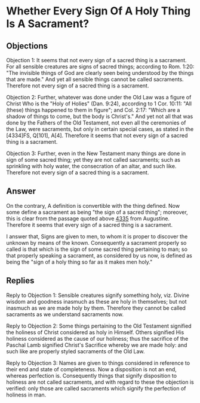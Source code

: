 # Whether Every Sign Of A Holy Thing Is A Sacrament?

## Objections

Objection 1: It seems that not every sign of a sacred thing is a sacrament. For all sensible creatures are signs of sacred things; according to Rom. 1:20: "The invisible things of God are clearly seen being understood by the things that are made." And yet all sensible things cannot be called sacraments. Therefore not every sign of a sacred thing is a sacrament.

Objection 2: Further, whatever was done under the Old Law was a figure of Christ Who is the "Holy of Holies" (Dan. 9:24), according to 1 Cor. 10:11: "All (these) things happened to them in figure"; and Col. 2:17: "Which are a shadow of things to come, but the body is Christ's." And yet not all that was done by the Fathers of the Old Testament, not even all the ceremonies of the Law, were sacraments, but only in certain special cases, as stated in the [4334]FS, Q[101], A[4]. Therefore it seems that not every sign of a sacred thing is a sacrament.

Objection 3: Further, even in the New Testament many things are done in sign of some sacred thing; yet they are not called sacraments; such as sprinkling with holy water, the consecration of an altar, and such like. Therefore not every sign of a sacred thing is a sacrament.

## Answer

On the contrary, A definition is convertible with the thing defined. Now some define a sacrament as being "the sign of a sacred thing"; moreover, this is clear from the passage quoted above [4335](A[1]) from Augustine. Therefore it seems that every sign of a sacred thing is a sacrament.

I answer that, Signs are given to men, to whom it is proper to discover the unknown by means of the known. Consequently a sacrament properly so called is that which is the sign of some sacred thing pertaining to man; so that properly speaking a sacrament, as considered by us now, is defined as being the "sign of a holy thing so far as it makes men holy."

## Replies

Reply to Objection 1: Sensible creatures signify something holy, viz. Divine wisdom and goodness inasmuch as these are holy in themselves; but not inasmuch as we are made holy by them. Therefore they cannot be called sacraments as we understand sacraments now.

Reply to Objection 2: Some things pertaining to the Old Testament signified the holiness of Christ considered as holy in Himself. Others signified His holiness considered as the cause of our holiness; thus the sacrifice of the Paschal Lamb signified Christ's Sacrifice whereby we are made holy: and such like are properly styled sacraments of the Old Law.

Reply to Objection 3: Names are given to things considered in reference to their end and state of completeness. Now a disposition is not an end, whereas perfection is. Consequently things that signify disposition to holiness are not called sacraments, and with regard to these the objection is verified: only those are called sacraments which signify the perfection of holiness in man.